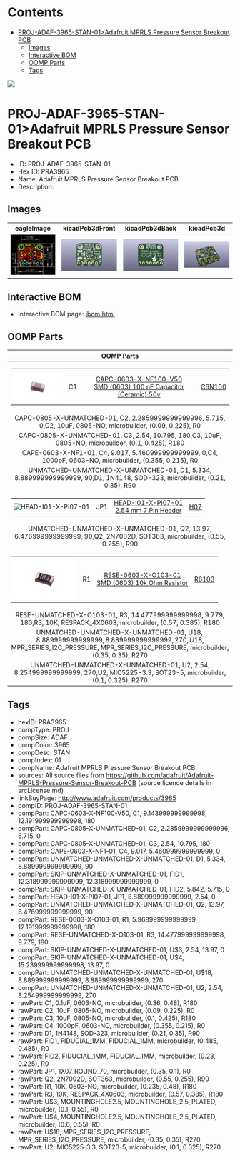 



Contents
========

* [PROJ-ADAF-3965-STAN-01>Adafruit MPRLS Pressure Sensor Breakout PCB](#proj-adaf-3965-stan-01adafruit-mprls-pressure-sensor-breakout-pcb)
	* [Images](#images)
	* [Interactive BOM](#interactive-bom)
	* [OOMP Parts](#oomp-parts)
	* [Tags](#tags)
  
![][im]
# PROJ-ADAF-3965-STAN-01>Adafruit MPRLS Pressure Sensor Breakout PCB

- ID: PROJ-ADAF-3965-STAN-01
- Hex ID: PRA3965
- Name: Adafruit MPRLS Pressure Sensor Breakout PCB
- Description: 

## Images
  
  

|eagleImage|kicadPcb3dFront|kicadPcb3dBack|kicadPcb3d|
| :---: | :---: | :---: | :---: |
|[![eagleImage](eagleImage_140.png)](eagleImage_600.png)|[![kicadPcb3dFront](kicadPcb3dFront_140.png)](kicadPcb3dFront_600.png)|[![kicadPcb3dBack](kicadPcb3dBack_140.png)](kicadPcb3dBack_600.png)|[![kicadPcb3d](kicadPcb3d_140.png)](kicadPcb3d_600.png)|

## Interactive BOM

- Interactive BOM page: [ibom.html](kicad/bom/ibom.html)

## OOMP Parts
  

|OOMP Parts|
| :---: |
|<table><tr><td>![CAPC-0603-X-NF100-V50](https://raw.githubusercontent.com/oomlout/oomlout_OOMP_parts/main/CAPC-0603-X-NF100-V50/image_140.jpg)</td><td> C1</td><td>[CAPC-0603-X-NF100-V50<br>SMD (0603) 100 nF Capacitor (Ceramic) 50v](https://github.com/oomlout/oomlout_OOMP_parts/tree/main/CAPC-0603-X-NF100-V50/)</td><td>[C6N100](https://github.com/oomlout/oomlout_OOMP_parts/tree/main/CAPC-0603-X-NF100-V50/)</td></tr></table>|
|CAPC-0805-X-UNMATCHED-01, C2, 2.2859999999999996, 5.715, 0,C2, 10uF, 0805-NO, microbuilder, (0.09, 0.225), R0|
|CAPC-0805-X-UNMATCHED-01, C3, 2.54, 10.795, 180,C3, 10uF, 0805-NO, microbuilder, (0.1, 0.425), R180|
|CAPE-0603-X-NF1-01, C4, 9.017, 5.460999999999999, 0,C4, 1000pF, 0603-NO, microbuilder, (0.355, 0.215), R0|
|UNMATCHED-UNMATCHED-X-UNMATCHED-01, D1, 5.334, 8.889999999999999, 90,D1, 1N4148, SOD-323, microbuilder, (0.21, 0.35), R90|
|<table><tr><td>![HEAD-I01-X-PI07-01](https://raw.githubusercontent.com/oomlout/oomlout_OOMP_parts/main/HEAD-I01-X-PI07-01/image_140.jpg)</td><td> JP1</td><td>[HEAD-I01-X-PI07-01<br>2.54 mm 7 Pin Header](https://github.com/oomlout/oomlout_OOMP_parts/tree/main/HEAD-I01-X-PI07-01/)</td><td>[H07](https://github.com/oomlout/oomlout_OOMP_parts/tree/main/HEAD-I01-X-PI07-01/)</td></tr></table>|
|UNMATCHED-UNMATCHED-X-UNMATCHED-01, Q2, 13.97, 6.476999999999999, 90,Q2, 2N7002D, SOT363, microbuilder, (0.55, 0.255), R90|
|<table><tr><td>![RESE-0603-X-O103-01](https://raw.githubusercontent.com/oomlout/oomlout_OOMP_parts/main/RESE-0603-X-O103-01/image_140.jpg)</td><td> R1</td><td>[RESE-0603-X-O103-01<br>SMD (0603) 10k Ohm Resistor](https://github.com/oomlout/oomlout_OOMP_parts/tree/main/RESE-0603-X-O103-01/)</td><td>[R6103](https://github.com/oomlout/oomlout_OOMP_parts/tree/main/RESE-0603-X-O103-01/)</td></tr></table>|
|RESE-UNMATCHED-X-O103-01, R3, 14.477999999999998, 9.779, 180,R3, 10K, RESPACK_4X0603, microbuilder, (0.57, 0.385), R180|
|UNMATCHED-UNMATCHED-X-UNMATCHED-01, U$18, 8.889999999999999, 8.889999999999999, 270,U$18, MPR_SERIES_I2C_PRESSURE, MPR_SERIES_I2C_PRESSURE, microbuilder, (0.35, 0.35), R270|
|UNMATCHED-UNMATCHED-X-UNMATCHED-01, U2, 2.54, 8.254999999999999, 270,U2, MIC5225-3.3, SOT23-5, microbuilder, (0.1, 0.325), R270|

## Tags

- hexID: PRA3965
- oompType: PROJ
- oompSize: ADAF
- oompColor: 3965
- oompDesc: STAN
- oompIndex: 01
- oompName: Adafruit MPRLS Pressure Sensor Breakout PCB
- sources: All source files from https://github.com/adafruit/Adafruit-MPRLS-Pressure-Sensor-Breakout-PCB (source licence details in srcLicense.md)
- linkBuyPage: http://www.adafruit.com/products/3965
- oompID: PROJ-ADAF-3965-STAN-01
- oompPart: CAPC-0603-X-NF100-V50, C1, 9.143999999999998, 12.191999999999998, 180
- oompPart: CAPC-0805-X-UNMATCHED-01, C2, 2.2859999999999996, 5.715, 0
- oompPart: CAPC-0805-X-UNMATCHED-01, C3, 2.54, 10.795, 180
- oompPart: CAPE-0603-X-NF1-01, C4, 9.017, 5.460999999999999, 0
- oompPart: UNMATCHED-UNMATCHED-X-UNMATCHED-01, D1, 5.334, 8.889999999999999, 90
- oompPart: SKIP-UNMATCHED-X-UNMATCHED-01, FID1, 12.318999999999999, 12.318999999999999, 0
- oompPart: SKIP-UNMATCHED-X-UNMATCHED-01, FID2, 5.842, 5.715, 0
- oompPart: HEAD-I01-X-PI07-01, JP1, 8.889999999999999, 2.54, 0
- oompPart: UNMATCHED-UNMATCHED-X-UNMATCHED-01, Q2, 13.97, 6.476999999999999, 90
- oompPart: RESE-0603-X-O103-01, R1, 5.968999999999999, 12.191999999999998, 180
- oompPart: RESE-UNMATCHED-X-O103-01, R3, 14.477999999999998, 9.779, 180
- oompPart: SKIP-UNMATCHED-X-UNMATCHED-01, U$3, 2.54, 13.97, 0
- oompPart: SKIP-UNMATCHED-X-UNMATCHED-01, U$4, 15.239999999999998, 13.97, 0
- oompPart: UNMATCHED-UNMATCHED-X-UNMATCHED-01, U$18, 8.889999999999999, 8.889999999999999, 270
- oompPart: UNMATCHED-UNMATCHED-X-UNMATCHED-01, U2, 2.54, 8.254999999999999, 270
- rawPart: C1, 0.1uF, 0603-NO, microbuilder, (0.36, 0.48), R180
- rawPart: C2, 10uF, 0805-NO, microbuilder, (0.09, 0.225), R0
- rawPart: C3, 10uF, 0805-NO, microbuilder, (0.1, 0.425), R180
- rawPart: C4, 1000pF, 0603-NO, microbuilder, (0.355, 0.215), R0
- rawPart: D1, 1N4148, SOD-323, microbuilder, (0.21, 0.35), R90
- rawPart: FID1, FIDUCIAL_1MM, FIDUCIAL_1MM, microbuilder, (0.485, 0.485), R0
- rawPart: FID2, FIDUCIAL_1MM, FIDUCIAL_1MM, microbuilder, (0.23, 0.225), R0
- rawPart: JP1, 1X07_ROUND_70, microbuilder, (0.35, 0.1), R0
- rawPart: Q2, 2N7002D, SOT363, microbuilder, (0.55, 0.255), R90
- rawPart: R1, 10K, 0603-NO, microbuilder, (0.235, 0.48), R180
- rawPart: R3, 10K, RESPACK_4X0603, microbuilder, (0.57, 0.385), R180
- rawPart: U$3, MOUNTINGHOLE2.5, MOUNTINGHOLE_2.5_PLATED, microbuilder, (0.1, 0.55), R0
- rawPart: U$4, MOUNTINGHOLE2.5, MOUNTINGHOLE_2.5_PLATED, microbuilder, (0.6, 0.55), R0
- rawPart: U$18, MPR_SERIES_I2C_PRESSURE, MPR_SERIES_I2C_PRESSURE, microbuilder, (0.35, 0.35), R270
- rawPart: U2, MIC5225-3.3, SOT23-5, microbuilder, (0.1, 0.325), R270



[im]: kicadPcb3d_450.png
